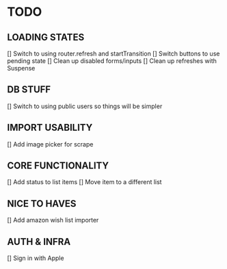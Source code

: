 # TODO

## LOADING STATES

[] Switch to using router.refresh and startTransition
[] Switch buttons to use pending state
[] Clean up disabled forms/inputs
[] Clean up refreshes with Suspense

## DB STUFF

[] Switch to using public users so things will be simpler

## IMPORT USABILITY

[] Add image picker for scrape

## CORE FUNCTIONALITY

[] Add status to list items
[] Move item to a different list

## NICE TO HAVES

[] Add amazon wish list importer

## AUTH & INFRA

[] Sign in with Apple

